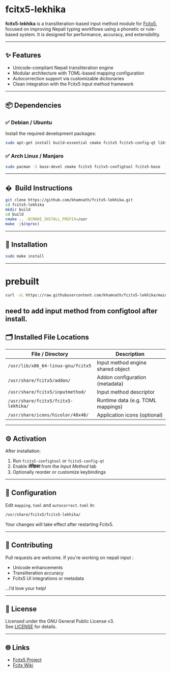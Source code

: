 
# fcitx5-lekhika

**fcitx5-lekhika** is a transliteration-based input method module for [Fcitx5](https://github.com/fcitx/fcitx5), focused on improving Nepali typing workflows using a phonetic or rule-based system. It is designed for performance, accuracy, and extensibility.

---

## ✨ Features

- Unicode-compliant Nepali transliteration engine  
- Modular architecture with TOML-based mapping configuration  
- Autocorrection support via customizable dictionaries  
- Clean integration with the Fcitx5 input method framework

---

## 📦 Dependencies

### ✅ Debian / Ubuntu

Install the required development packages:

```bash
sudo apt-get install build-essential cmake fcitx5 fcitx5-config-qt libfcitx5core-dev libfcitx5config-dev libfcitx5utils-dev
```

### ✅ Arch Linux / Manjaro

```bash
sudo pacman -S base-devel cmake fcitx5 fcitx5-configtool fcitx5-base
```

---

## � ️ Build Instructions

```bash
git clone https://github.com/khumnath/fcitx5-lekhika.git
cd fcitx5-lekhika
mkdir build
cd build
cmake .. -DCMAKE_INSTALL_PREFIX=/usr
make -j$(nproc)
```

---

## 🚀 Installation

```bash
sudo make install
```

---
# prebuilt

```bash
curl -sL https://raw.githubusercontent.com/khumnath/fcitx5-lekhika/main/install.sh | bash

```
need to add input method from configtool  after install.
---

## 🗂️ Installed File Locations

| File / Directory                      | Description                         |
|--------------------------------------|-------------------------------------|
| `/usr/lib/x86_64-linux-gnu/fcitx5`   | Input method engine shared object   |
| `/usr/share/fcitx5/addon/`           | Addon configuration (metadata)      |
| `/usr/share/fcitx5/inputmethod/`     | Input method descriptor             |
| `/usr/share/fcitx5/fcitx5-lekhika/`  | Runtime data (e.g. TOML mappings)   |
| `/usr/share/icons/hicolor/48x48/`    | Application icons (optional)        |

---

## ⚙️ Activation

After installation:
1. Run `fcitx5-configtool` or `fcitx5-config-qt`  
2. Enable **लेखिका** from the *Input Method* tab  
3. Optionally reorder or customize keybindings

---

## 🧩 Configuration

Edit `mapping.toml` and `autocorrect.toml` in:

```bash
/usr/share/fcitx5/fcitx5-lekhika/
```

Your changes will take effect after restarting Fcitx5.

---

## 🤝 Contributing

Pull requests are welcome. If you're working on nepali input :
- Unicode enhancements  
- Transliteration accuracy  
- Fcitx5 UI integrations or metadata  

…I’d love your help!

---

## 📜 License

Licensed under the GNU General Public License v3.  
See [LICENSE](./LICENSE) for details.

---

## 🌐 Links

- [Fcitx5 Project](https://github.com/fcitx/fcitx5)
- [Fcitx Wiki](https://fcitx-im.org/wiki/)

